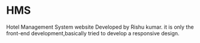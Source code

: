 # HMS
Hotel Management System website
Developed by Rishu kumar.
it is only the front-end development,basically tried to develop a responsive design.
